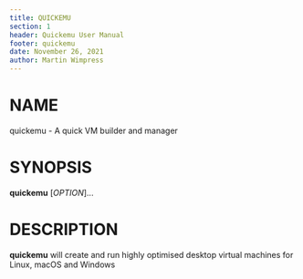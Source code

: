 ```yaml
---
title: QUICKEMU
section: 1
header: Quickemu User Manual
footer: quickemu
date: November 26, 2021
author: Martin Wimpress
---
```


# NAME

quickemu - A quick VM builder and manager

# SYNOPSIS

**quickemu** [*OPTION*]...

# DESCRIPTION

**quickemu** will create and run highly optimised desktop virtual machines for Linux,
macOS and Windows
